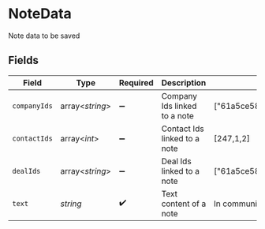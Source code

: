# NoteData

Note data to be saved


## Fields

| Field                                                   | Type                                                    | Required                                                | Description                                             | Example                                                 |
| ------------------------------------------------------- | ------------------------------------------------------- | ------------------------------------------------------- | ------------------------------------------------------- | ------------------------------------------------------- |
| `companyIds`                                            | array<*string*>                                         | :heavy_minus_sign:                                      | Company Ids linked to a note                            | ["61a5ce58c5d4795761045990","61a5ce58c5d4795761045991"] |
| `contactIds`                                            | array<*int*>                                            | :heavy_minus_sign:                                      | Contact Ids linked to a note                            | [247,1,2]                                               |
| `dealIds`                                               | array<*string*>                                         | :heavy_minus_sign:                                      | Deal Ids linked to a note                               | ["61a5ce58c5d4795761045990","61a5ce58c5d4795761045991"] |
| `text`                                                  | *string*                                                | :heavy_check_mark:                                      | Text content of a note                                  | In communication with client for resolution of queries. |